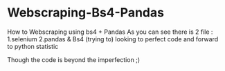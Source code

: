 # Webscraping-Bs4-Pandas
How to Webscraping using bs4 + Pandas
As you can see there is 2 file :
1.selenium 
2.pandas & Bs4 (trying to)
looking to perfect code and forward to python statistic

Though the code is beyond the imperfection ;)
